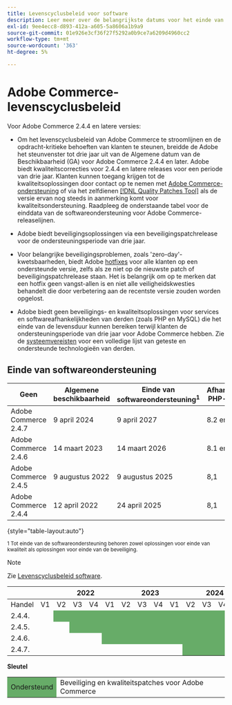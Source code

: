 ```yaml
---
title: Levenscyclusbeleid voor software
description: Leer meer over de belangrijkste datums voor het einde van de softwareondersteuning voor Adobe Commerce-releases.
exl-id: 9ee4ecc8-d893-412a-a605-5a8606a1b9a9
source-git-commit: 01e926e3cf36f27f5292a0b9ce7a6209d4960cc2
workflow-type: tm+mt
source-wordcount: '363'
ht-degree: 5%

---
```



# Adobe Commerce-levenscyclusbeleid

Voor Adobe Commerce 2.4.4 en latere versies:

- Om het levenscyclusbeleid van Adobe Commerce te stroomlijnen en de opdracht-kritieke behoeften van klanten te steunen, breidde de Adobe het steunvenster tot drie jaar uit van de Algemene datum van de Beschikbaarheid (GA) voor Adobe Commerce 2.4.4 en later. Adobe biedt kwaliteitscorrecties voor 2.4.4 en latere releases voor een periode van drie jaar. Klanten kunnen toegang krijgen tot de kwaliteitsoplossingen door contact op te nemen met [Adobe Commerce-ondersteuning](https://experienceleague.adobe.com/docs/commerce-knowledge-base/kb/help-center-guide/magento-help-center-user-guide.html) of via het zelfdienen [[!DNL Quality Patches Tool]](https://experienceleague.adobe.com/tools/commerce-quality-patches/index.html) als de versie ervan nog steeds in aanmerking komt voor kwaliteitsondersteuning. Raadpleeg de onderstaande tabel voor de einddata van de softwareondersteuning voor Adobe Commerce-releaselijnen.

- Adobe biedt beveiligingsoplossingen via een beveiligingspatchrelease voor de ondersteuningsperiode van drie jaar.

- Voor belangrijke beveiligingsproblemen, zoals &#39;zero-day&#39;-kwetsbaarheden, biedt Adobe [hotfixes](https://support.magento.com/hc/en-us/sections/360003869892-Known-issues-patches-attached-) voor alle klanten op een ondersteunde versie, zelfs als ze niet op de nieuwste patch of beveiligingspatchrelease staan. Het is belangrijk om op te merken dat een hotfix geen vangst-allen is en niet alle veiligheidskwesties behandelt die door verbetering aan de recentste versie zouden worden opgelost.

- Adobe biedt geen beveiligings- en kwaliteitsoplossingen voor services en softwareafhankelijkheden van derden (zoals PHP en MySQL) die het einde van de levensduur kunnen bereiken terwijl klanten de ondersteuningsperiode van drie jaar voor Adobe Commerce hebben. Zie de [systeemvereisten](../installation/system-requirements.md) voor een volledige lijst van geteste en ondersteunde technologieën van derden.

## Einde van softwareondersteuning

| Geen | Algemene beschikbaarheid | Einde van softwareondersteuning<sup>1</sup> | Afhankelijke PHP-versie |
|----------------------|----------------------|-------------------------------------|-----------------------|
| Adobe Commerce 2.4.7 | 9 april 2024 | 9 april 2027 | 8.2 en 8.3 |
| Adobe Commerce 2.4.6 | 14 maart 2023 | 14 maart 2026 | 8.1 en 8.2 |
| Adobe Commerce 2.4.5 | 9 augustus 2022 | 9 augustus 2025 | 8,1 |
| Adobe Commerce 2.4.4 | 12 april 2022 | 24 april 2025 | 8,1 |

{style="table-layout:auto"}

<sup>1 Tot einde van de softwareondersteuning behoren zowel oplossingen voor einde van kwaliteit als oplossingen voor einde van de beveiliging.</sup><br>

>[!NOTE]
>
>Zie [Levenscyclusbeleid software](https://www.adobe.com/content/dam/cc/en/legal/terms/enterprise/pdfs/Adobe-Commerce-Software-Lifecycle-Policy.pdf).

<table style="table-layout:auto">
<thead>
  <tr>
    <th colspan="2"></th>
    <th colspan="4">2022</th>
    <th colspan="4">2023</th>
    <th colspan="4">2024</th>
    <th colspan="4">2025</th>
    <th colspan="4">2026</th>
    <th colspan="4">2027</th>
  </tr>
</thead>
<tbody>
  <tr>
    <td>Handel</td>
    <td>V1</td>
    <td>V2</td>
    <td>V3</td>
    <td>V4</td>
    <td>V1</td>
    <td>V2</td>
    <td>V3</td>
    <td>V4</td>
    <td>V1</td>
    <td>V2</td>
    <td>V3</td>
    <td>V4</td>
    <td>V1</td>
    <td>V2</td>
    <td>V3</td>
    <td>V4</td>
    <td>V1</td>
    <td>V2</td>
    <td>V3</td>
    <td>V4</td>
    <td>V1</td>
    <td>V2</td>
    <td>V3</td>
    <td>V4</td>
  </tr>
  <tr>
    <td>2.4.4.</td>
    <td></td>
    <td colspan="13" style="background-color:#67ac68;"></td>
    <td colspan="10"></td>
  </tr>
  <tr>
    <td>2.4.5.</td>
    <td colspan="2"></td>
    <td colspan="13" style="background-color:#67ac68;"></td>
    <td colspan="9"></td>
  </tr>
  <tr>
    <td>2.4.6.</td>
    <td colspan="4"></td>
    <td colspan="13" style="background-color:#67ac68;"></td>
    <td colspan="8"></td>
  </tr>
  <tr>
    <td>2.4.7.</td>
    <td colspan="9"></td>
    <td colspan="13" style="background-color:#67ac68;"></td>
    <td colspan="2"></td>
  </tr>
</tbody>
</table>

**Sleutel**

<table style="table-layout:auto">
 <tbody>
  <tr>
   <td style="background-color:#67ac68;">Ondersteund</td>
   <td>Beveiliging en kwaliteitspatches voor Adobe Commerce</td>
  </tr>
  <!-- <tr>
   <td style="background-color:#cd3c3c;">End of software support</td>
   <td>Version that has reached end of software support.</td>
  </tr>
 </tbody> -->
</table>
